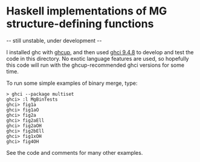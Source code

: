 # Haskell implementations of MG structure-defining functions

-- still unstable, under development --

I installed ghc with [ghcup](https://www.haskell.org/ghcup/), and then used
[ghci 9.4.8](https://downloads.haskell.org/ghc/latest/docs/users_guide/ghci.html)
to develop and test the code in this directory.
No exotic language features are used, so hopefully this code will
run with the ghcup-recommended ghci versions for some time.

To run some simple examples of binary merge, type:

```
> ghci --package multiset
ghci> :l MgBinTests
ghci> fig1a
ghci> fig1aO
ghci> fig2a
ghci> fig2aEll
ghci> fig2aOH
ghci> fig2bEll
ghci> fig1xOH
ghci> fig4OH
```

See the code and comments for many other examples.
